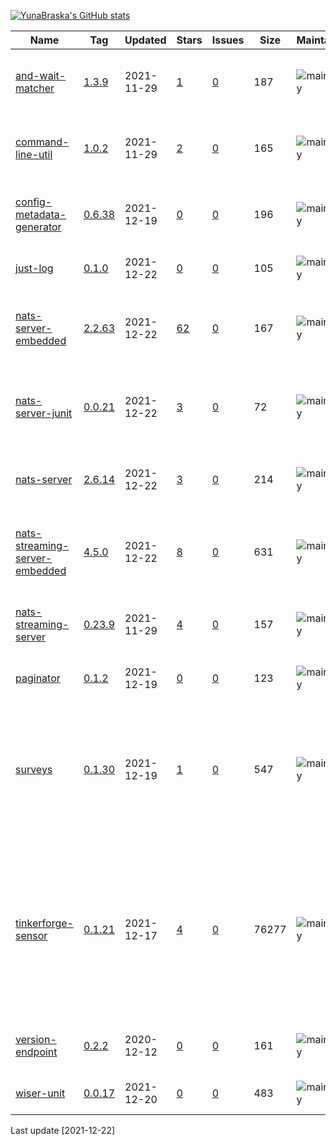 [![YunaBraska's GitHub stats](https://github-readme-stats.vercel.app/api?username=YunaBraska&count_private=true&show_icons=true&theme=dracula)](https://github.com/YunaBraska/github-readme-stats)

|Name|Tag|Updated|Stars|Issues|Size|Maintainability|Coverage|Description|
|---|---|---|---|---|---|---|---|---|
|[and-wait-matcher](https://github.com/YunaBraska/and-wait-matcher)|[1.3.9](https://github.com/YunaBraska/and-wait-matcher/tags)|2021-11-29|[1](https://github.com/YunaBraska/and-wait-matcher/stargazers)|[0](https://github.com/YunaBraska/and-wait-matcher/issues)|187|![maintainability](https://img.shields.io/codeclimate/maintainability/YunaBraska/and-wait-matcher?style=flat-square)|![coverage](https://img.shields.io/codeclimate/coverage/YunaBraska/and-wait-matcher?style=flat-square)|Small hamcrest matcher which is waiting (with timeout) for the expected value|
|[command-line-util](https://github.com/YunaBraska/command-line-util)|[1.0.2](https://github.com/YunaBraska/command-line-util/tags)|2021-11-29|[2](https://github.com/YunaBraska/command-line-util/stargazers)|[0](https://github.com/YunaBraska/command-line-util/issues)|165|![maintainability](https://img.shields.io/codeclimate/maintainability/YunaBraska/command-line-util?style=flat-square)|![coverage](https://img.shields.io/codeclimate/coverage/YunaBraska/command-line-util?style=flat-square)|CommandLineUtil to get easy access to command line unix/windows|
|[config-metadata-generator](https://github.com/YunaBraska/config-metadata-generator)|[0.6.38](https://github.com/YunaBraska/config-metadata-generator/tags)|2021-12-19|[0](https://github.com/YunaBraska/config-metadata-generator/stargazers)|[0](https://github.com/YunaBraska/config-metadata-generator/issues)|196|![maintainability](https://img.shields.io/codeclimate/maintainability/YunaBraska/config-metadata-generator?style=flat-square)|![coverage](https://img.shields.io/codeclimate/coverage/YunaBraska/config-metadata-generator?style=flat-square)|Manually way/library to generate config metadata for spring boot|
|[just-log](https://github.com/YunaBraska/just-log)|[0.1.0](https://github.com/YunaBraska/just-log/tags)|2021-12-22|[0](https://github.com/YunaBraska/just-log/stargazers)|[0](https://github.com/YunaBraska/just-log/issues)|105|![maintainability](https://img.shields.io/codeclimate/maintainability/YunaBraska/just-log?style=flat-square)|![coverage](https://img.shields.io/codeclimate/coverage/YunaBraska/just-log?style=flat-square)|Simple native logger without reflection|
|[nats-server-embedded](https://github.com/YunaBraska/nats-server-embedded)|[2.2.63](https://github.com/YunaBraska/nats-server-embedded/tags)|2021-12-22|[62](https://github.com/YunaBraska/nats-server-embedded/stargazers)|[0](https://github.com/YunaBraska/nats-server-embedded/issues)|167|![maintainability](https://img.shields.io/codeclimate/maintainability/YunaBraska/nats-server-embedded?style=flat-square)|![coverage](https://img.shields.io/codeclimate/coverage/YunaBraska/nats-server-embedded?style=flat-square)|Nats server embedded for testing which contains the original Nats server|
|[nats-server-junit](https://github.com/YunaBraska/nats-server-junit)|[0.0.21](https://github.com/YunaBraska/nats-server-junit/tags)|2021-12-22|[3](https://github.com/YunaBraska/nats-server-junit/stargazers)|[0](https://github.com/YunaBraska/nats-server-junit/issues)|72|![maintainability](https://img.shields.io/codeclimate/maintainability/YunaBraska/nats-server-junit?style=flat-square)|![coverage](https://img.shields.io/codeclimate/coverage/YunaBraska/nats-server-junit?style=flat-square)|Nats server embedded for testing which contains the original Nats server|
|[nats-server](https://github.com/YunaBraska/nats-server)|[2.6.14](https://github.com/YunaBraska/nats-server/tags)|2021-12-22|[3](https://github.com/YunaBraska/nats-server/stargazers)|[0](https://github.com/YunaBraska/nats-server/issues)|214|![maintainability](https://img.shields.io/codeclimate/maintainability/YunaBraska/nats-server?style=flat-square)|![coverage](https://img.shields.io/codeclimate/coverage/YunaBraska/nats-server?style=flat-square)|Nats server for testing which contains the original Nats server|
|[nats-streaming-server-embedded](https://github.com/YunaBraska/nats-streaming-server-embedded)|[4.5.0](https://github.com/YunaBraska/nats-streaming-server-embedded/tags)|2021-12-22|[8](https://github.com/YunaBraska/nats-streaming-server-embedded/stargazers)|[0](https://github.com/YunaBraska/nats-streaming-server-embedded/issues)|631|![maintainability](https://img.shields.io/codeclimate/maintainability/YunaBraska/nats-streaming-server-embedded?style=flat-square)|![coverage](https://img.shields.io/codeclimate/coverage/YunaBraska/nats-streaming-server-embedded?style=flat-square)|Embedded NatsServer for testing which contains the original NatsServer|
|[nats-streaming-server](https://github.com/YunaBraska/nats-streaming-server)|[0.23.9](https://github.com/YunaBraska/nats-streaming-server/tags)|2021-11-29|[4](https://github.com/YunaBraska/nats-streaming-server/stargazers)|[0](https://github.com/YunaBraska/nats-streaming-server/issues)|157|![maintainability](https://img.shields.io/codeclimate/maintainability/YunaBraska/nats-streaming-server?style=flat-square)|![coverage](https://img.shields.io/codeclimate/coverage/YunaBraska/nats-streaming-server?style=flat-square)|NatsServer for testing which contains the original NatsServer|
|[paginator](https://github.com/YunaBraska/paginator)|[0.1.2](https://github.com/YunaBraska/paginator/tags)|2021-12-19|[0](https://github.com/YunaBraska/paginator/stargazers)|[0](https://github.com/YunaBraska/paginator/issues)|123|![maintainability](https://img.shields.io/codeclimate/maintainability/YunaBraska/paginator?style=flat-square)|![coverage](https://img.shields.io/codeclimate/coverage/YunaBraska/paginator?style=flat-square)|Java browser with javascript support|
|[surveys](https://github.com/YunaBraska/surveys)|[0.1.30](https://github.com/YunaBraska/surveys/tags)|2021-12-19|[1](https://github.com/YunaBraska/surveys/stargazers)|[0](https://github.com/YunaBraska/surveys/issues)|547|![maintainability](https://img.shields.io/codeclimate/maintainability/YunaBraska/surveys?style=flat-square)|![coverage](https://img.shields.io/codeclimate/coverage/YunaBraska/surveys?style=flat-square)|Surveys is a plain java library to provide a base for questionnaires. It also provides a function to generate diagrams and to measure answer times.|
|[tinkerforge-sensor](https://github.com/YunaBraska/tinkerforge-sensor)|[0.1.21](https://github.com/YunaBraska/tinkerforge-sensor/tags)|2021-12-17|[4](https://github.com/YunaBraska/tinkerforge-sensor/stargazers)|[0](https://github.com/YunaBraska/tinkerforge-sensor/issues)|76277|![maintainability](https://img.shields.io/codeclimate/maintainability/YunaBraska/tinkerforge-sensor?style=flat-square)|![coverage](https://img.shields.io/codeclimate/coverage/YunaBraska/tinkerforge-sensor?style=flat-square)|This Library is simplifying the API usage in a pure Java 8 way without any Frameworks. Removes pain of the Sensor UID, how to speak to the sensor and what values can i get from it etc. so that the focus is more on the logic|
|[version-endpoint](https://github.com/YunaBraska/version-endpoint)|[0.2.2](https://github.com/YunaBraska/version-endpoint/tags)|2020-12-12|[0](https://github.com/YunaBraska/version-endpoint/stargazers)|[0](https://github.com/YunaBraska/version-endpoint/issues)|161|![maintainability](https://img.shields.io/codeclimate/maintainability/YunaBraska/version-endpoint?style=flat-square)|![coverage](https://img.shields.io/codeclimate/coverage/YunaBraska/version-endpoint?style=flat-square)|A simple spring boot version endpoint with git properties|
|[wiser-unit](https://github.com/YunaBraska/wiser-unit)|[0.0.17](https://github.com/YunaBraska/wiser-unit/tags)|2021-12-20|[0](https://github.com/YunaBraska/wiser-unit/stargazers)|[0](https://github.com/YunaBraska/wiser-unit/issues)|483|![maintainability](https://img.shields.io/codeclimate/maintainability/YunaBraska/wiser-unit?style=flat-square)|![coverage](https://img.shields.io/codeclimate/coverage/YunaBraska/wiser-unit?style=flat-square)|BDD test methods and generates report|

Last update [2021-12-22]
